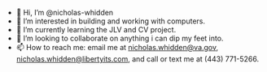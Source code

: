 - 👋 Hi, I’m @nicholas-whidden
- 👀 I’m interested in building and working with computers.
- 🌱 I’m currently learning the JLV and CV project.
- 💞️ I’m looking to collaborate on anything i can dip my feet into.
- 📫 How to reach me: email me at nicholas.whidden@va.gov, nicholas.whidden@libertyits.com, and call or text me at (443) 771-5266.

<!---
nicholas-whidden/nicholas-whidden is a ✨ special ✨ repository because its `README.md` (this file) appears on your GitHub profile.
You can click the Preview link to take a look at your changes.
--->
